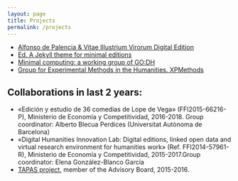 ```yaml
---
layout: page
title: Projects
permalink: /projects
---
```


- [Alfonso de Palencia & Vitae Illustrium Virorum Digital Edition][Proyecto Vidas]
- [Ed. A Jekyll theme for minimal editions][Ed]
- [Minimal computing: a working group of GO:DH][Mincomp]
- [Group for Experimental Methods in the Humanities. XPMethods][XPMethods]

Collaborations in last 2 years: 
- 
- «Edición y estudio de 36 comedias de Lope de Vega» (FFI2015-66216-P), Ministerio de Economía y Competitividad, 2016-2018. Group coordinator: Alberto Blecua Perdices (Universitat Autònoma de Barcelona)
- «Digital Humanities Innovation Lab: Digital editions, linked open data and virtual research environment for humanities work» (Ref. FFI2014-57961-R), Ministerio de Economía y Competitividad, 2015-2017.Group coordinator: Elena González-Blanco García
- [TAPAS project][TAPAS], member of the Advisory Board, 2015-2016.

[Proyecto Vidas]: https://alfonsodepalencia.github.io/
[Ed]: http://elotroalex.github.io/ed
[Mincomp]: http://go-dh.github.io/mincomp/
[TAPAS]: http://beta.tapasproject.org
[XPMethods]: http://xpmethod.plaintext.in/